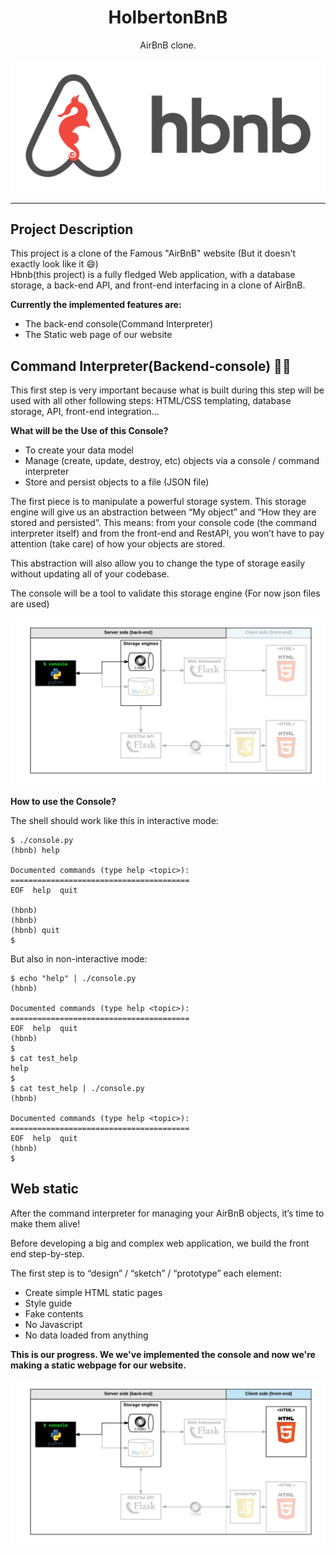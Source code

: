 <h1 align="center">HolbertonBnB</h1>
<p align="center">AirBnB clone.</p>

<p align="center">
	<img src="./misc_stuff/hbnb.png" alt="HolbertonBnB logo">
</p>

---

## Project Description

This project is a clone of the Famous "AirBnB" website (But it doesn't exactly look like it :smile:)<br>
Hbnb(this project) is a fully fledged Web application, with a database storage, a back-end API, and front-end interfacing in a clone of AirBnB.

**Currently the implemented features are:**
- The back-end console(Command Interpreter)
- The Static web page of our website

## Command Interpreter(Backend-console) :man_technologist:

This first step is very important because what is built during this step will be used with all other
following steps: HTML/CSS templating, database storage, API, front-end integration…

**What will be the Use of this Console?**

- To create your data model
- Manage (create, update, destroy, etc) objects via a console / command interpreter
- Store and persist objects to a file (JSON file)

The first piece is to manipulate a powerful storage system. This storage engine will give us an abstraction between “My object” and “How they are stored and persisted”. This means: from your console code (the command interpreter itself) and from the front-end and RestAPI, you won’t have to pay attention (take care) of how your objects are stored.

This abstraction will also allow you to change the type of storage easily without updating all of your codebase.

The console will be a tool to validate this storage engine (For now json files are used)

<p align="center">
    <img src="./misc_stuff/console.png" alt="Console_storage link">
</p>

**How to use the Console?**

The shell should work like this in interactive mode:

```
$ ./console.py
(hbnb) help

Documented commands (type help <topic>):
========================================
EOF  help  quit

(hbnb) 
(hbnb) 
(hbnb) quit
$
```

But also in non-interactive mode:

```
$ echo "help" | ./console.py
(hbnb)

Documented commands (type help <topic>):
========================================
EOF  help  quit
(hbnb)
$
$ cat test_help
help
$
$ cat test_help | ./console.py
(hbnb)

Documented commands (type help <topic>):
========================================
EOF  help  quit
(hbnb)
$
```

## Web static

After the command interpreter for managing your AirBnB objects, it’s time to make them alive!

Before developing a big and complex web application, we build the front end step-by-step.

The first step is to “design” / “sketch” / “prototype” each element:

- Create simple HTML static pages
- Style guide
- Fake contents
- No Javascript
- No data loaded from anything

**This is our progress. We we've implemented the console and now we're making a static webpage for our website.**

<p align="center">
    <img src="./misc_stuff/hbnb_step1.png" alt="front-end html">
</p>


